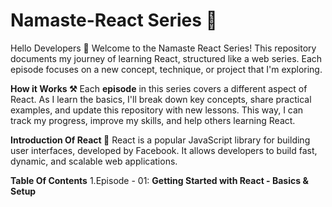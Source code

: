 # Namaste-React Series 🚀
Hello Developers 👋 Welcome to the Namaste React Series! This repository documents my journey of learning React, structured like a web series. Each episode focuses on a new concept, technique, or project that I'm exploring. 

**How it Works ⚒️**
Each **episode** in this series covers a different aspect of React. As I learn the basics, I'll break down key concepts, share practical examples, and update this repository with new lessons. This way, I can track my progress, improve my skills, and help others learning React.

**Introduction Of React 🚀**
React is a popular JavaScript library for building user interfaces, developed by Facebook. It allows developers to build fast, dynamic, and scalable web applications.

**Table Of Contents**
1.Episode - 01: **Getting Started with React - Basics & Setup** 
